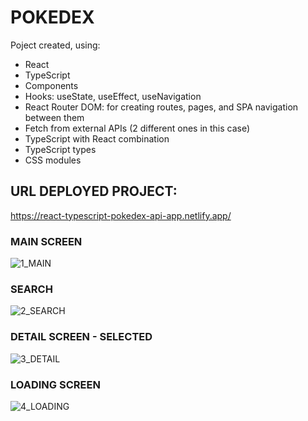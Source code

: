 # POKEDEX

Poject created, using:

- React
- TypeScript
- Components
- Hooks: useState, useEffect, useNavigation
- React Router DOM: for creating routes, pages, and SPA navigation between them
- Fetch from external APIs (2 different ones in this case)
- TypeScript with React combination
- TypeScript types
- CSS modules

## URL DEPLOYED PROJECT: 
https://react-typescript-pokedex-api-app.netlify.app/

### MAIN SCREEN

![1_MAIN](./src/assets/1_MAIN.png)

### SEARCH

![2_SEARCH](./src/assets/2_SEARCH.png)

### DETAIL SCREEN - SELECTED

![3_DETAIL](./src/assets/3_DETAIL.png)

### LOADING SCREEN

![4_LOADING](./src/assets/4_LOADING.png)
